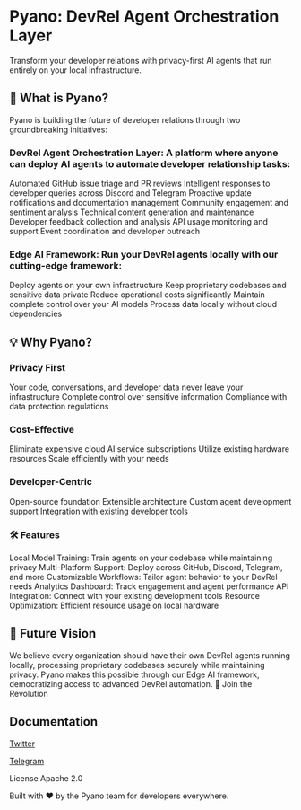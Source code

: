 # Pyano: DevRel Agent Orchestration Layer

Transform your developer relations with privacy-first AI agents that run entirely on your local infrastructure.

## 🚀 What is Pyano?
Pyano is building the future of developer relations through two groundbreaking initiatives:

### DevRel Agent Orchestration Layer: A platform where anyone can deploy AI agents to automate developer relationship tasks:

Automated GitHub issue triage and PR reviews
Intelligent responses to developer queries across Discord and Telegram
Proactive update notifications and documentation management
Community engagement and sentiment analysis
Technical content generation and maintenance
Developer feedback collection and analysis
API usage monitoring and support
Event coordination and developer outreach


### Edge AI Framework: Run your DevRel agents locally with our cutting-edge framework:

Deploy agents on your own infrastructure
Keep proprietary codebases and sensitive data private
Reduce operational costs significantly
Maintain complete control over your AI models
Process data locally without cloud dependencies



## 💡 Why Pyano?

### Privacy First

Your code, conversations, and developer data never leave your infrastructure
Complete control over sensitive information
Compliance with data protection regulations

### Cost-Effective

Eliminate expensive cloud AI service subscriptions
Utilize existing hardware resources
Scale efficiently with your needs

### Developer-Centric

Open-source foundation
Extensible architecture
Custom agent development support
Integration with existing developer tools

### 🛠 Features

Local Model Training: Train agents on your codebase while maintaining privacy
Multi-Platform Support: Deploy across GitHub, Discord, Telegram, and more
Customizable Workflows: Tailor agent behavior to your DevRel needs
Analytics Dashboard: Track engagement and agent performance
API Integration: Connect with your existing development tools
Resource Optimization: Efficient resource usage on local hardware

## 🔮 Future Vision
We believe every organization should have their own DevRel agents running locally, processing proprietary codebases securely while maintaining privacy. Pyano makes this possible through our Edge AI framework, democratizing access to advanced DevRel automation.
🤝 Join the Revolution

## Documentation
[Twitter](https://x.com/pyano_fun)

[Telegram](https://t.me/+ScRjg1m1h_JlZGJl)

License
Apache 2.0

Built with ❤️ by the Pyano team for developers everywhere.
